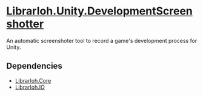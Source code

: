 # [LibrarIoh.Unity.DevelopmentScreenshotter](https://github.com/SorceryStory/LibrarIoh.Unity.DevelopmentScreenshotter)

An automatic screenshoter tool to record a game's development process for Unity.

## Dependencies

- [LibrarIoh.Core](https://github.com/SorceryStory/LibrarIoh.Core)
- [LibrarIoh.IO](https://github.com/SorceryStory/LibrarIoh.IO)
